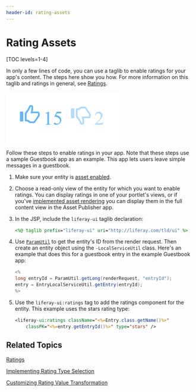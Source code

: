 ```yaml
---
header-id: rating-assets
---
```


# Rating Assets

[TOC levels=1-4]

In only a few lines of code, you can use a taglib to enable ratings for your 
app's content. The steps here show you how. For more information on this taglib 
and ratings in general, see 
[Ratings](/docs/7-2/frameworks/-/knowledge_base/f/social-api#ratings). 

![Figure 1: Users can rate content to let others know how they really feel about it.](../../../images/social-ratings-thumbs.png)

Follow these steps to enable ratings in your app. Note that these steps use a 
sample Guestbook app as an example. This app lets users leave simple messages in 
a guestbook. 

1.  Make sure your entity is 
    [asset enabled](/docs/7-2/frameworks/-/knowledge_base/f/asset-framework). 

2.  Choose a read-only view of the entity for which you want to enable ratings. 
    You can display ratings in one of your portlet's views, or if you've 
    [implemented asset rendering](/docs/7-2/frameworks/-/knowledge_base/f/creating-an-asset-renderer) 
    you can display them in the full content view in the Asset Publisher app. 

3.  In the JSP, include the `liferay-ui` taglib declaration:

    ```jsp
    <%@ taglib prefix="liferay-ui" uri="http://liferay.com/tld/ui" %>
    ```

4.  Use 
    [`ParamUtil`](@platform-ref@/7.2-latest/javadocs/portal-kernel/com/liferay/portal/kernel/util/ParamUtil.html) 
    to get the entity's ID from the render request. Then create an entity object 
    using the `-LocalServiceUtil` class. Here's an example that does this for a 
    guestbook entry in the example Guestbook app: 

    ```java
    <%
    long entryId = ParamUtil.getLong(renderRequest, "entryId");
    entry = EntryLocalServiceUtil.getEntry(entryId);
    %>
    ```

5.  Use the `liferay-ui:ratings` tag to add the ratings component for the 
    entity. This example uses the stars rating type: 

    ```jsp
    <liferay-ui:ratings className="<%=Entry.class.getName()%>"
        classPK="<%=entry.getEntryId()%>" type="stars" />
    ```

## Related Topics

[Ratings](/docs/7-2/frameworks/-/knowledge_base/f/social-api#ratings)

[Implementing Rating Type Selection](/docs/7-2/frameworks/-/knowledge_base/f/implementing-rating-type-selection)

[Customizing Rating Value Transformation](/docs/7-2/frameworks/-/knowledge_base/f/customizing-rating-value-transformation)

